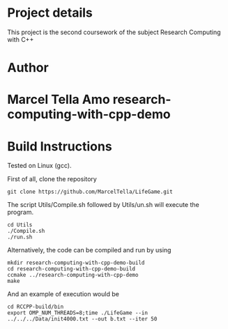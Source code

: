 # Project details
This project is the second coursework of the subject Research Computing with C++

# Author
Marcel Tella Amo
research-computing-with-cpp-demo
================================

Build Instructions
==================

Tested on Linux (gcc).

First of all, clone the repository
```
git clone https://github.com/MarcelTella/LifeGame.git
```

The script Utils/Compile.sh followed by Utils/un.sh will execute the program.
```
cd Utils
./Compile.sh
./run.sh
```

Alternatively, the code can be compiled and run by using
```
mkdir research-computing-with-cpp-demo-build
cd research-computing-with-cpp-demo-build
ccmake ../research-computing-with-cpp-demo
make

```
And an example of execution would be
```
cd RCCPP-build/bin
export OMP_NUM_THREADS=8;time ./LifeGame --in ../../../Data/init4000.txt --out b.txt --iter 50
```
